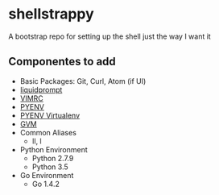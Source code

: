 # shellstrappy
A bootstrap repo for setting up the shell just the way I want it

## Componentes to add
- Basic Packages: Git, Curl, Atom (if UI)
- [liquidprompt](https://github.com/nojhan/liquidprompt)
- [VIMRC](https://github.com/amix/vimrc)
- [PYENV](https://github.com/yyuu/pyenv)
- [PYENV Virtualenv](https://github.com/yyuu/pyenv-virtualenv)
- [GVM](https://github.com/moovweb/gvm)
- Common Aliases
  - ll, l
- Python Environment
  - Python 2.7.9
  - Python 3.5
- Go Environment
  - Go 1.4.2
